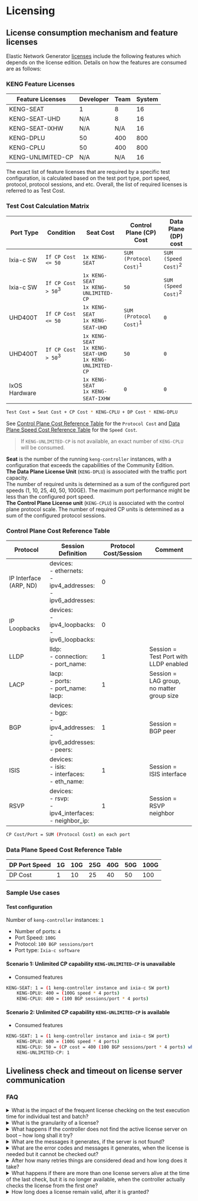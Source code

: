 # Licensing

## License consumption mechanism and feature licenses

Elastic Network Generator [licenses](../licensing.md) include the following features which depends on the license edition. Details on how the features are consumed are as follows:

### KENG Feature Licenses

  | Feature Licenses                    | Developer            | Team            | System                 |
  |-------------------------------------|----------------------|-----------------|------------------------|
  | KENG-SEAT                           | 1                    |  8              |  16                    |
  | KENG-SEAT​-UHD                       | N/A                  |  8              |  16                    |
  | KENG-SEAT​-IXHW                      | N/A                  |  N/A            |  16                    |
  | KENG-DPLU                           | 50                   |  400            |  800                   |
  | KENG-CPLU                           | 50                   |  400            |  800                   |
  | KENG-UNLIMITED-CP                   | N/A                  |  N/A            |  16                    |

The exact list of feature licenses that are required by a specific test configuration, is calculated based on the test port type, port speed, protocol, protocol sessions, and etc. Overall, the list of required licenses is referred to as Test Cost.

### Test Cost Calculation Matrix

  | Port Type        | Condition                     | Seat Cost                                                             | Control Plane (CP) Cost            | Data Plane (DP) cost           |
  |------------------|-------------------            |-----------------------------------------------------------------------|-------------------------           |---------------                 |
  | Ixia-c SW        | `If CP Cost <= 50`            |  `1x KENG-SEAT`                                                       |  `SUM (Protocol Cost)`<sup>1</sup>​ |  `SUM (Speed Cost)`<sup>2</sup>|
  | Ixia-c SW        | `If CP Cost > 50`<sup>3</sup> |  `1x KENG-SEAT`<br/>`1x KENG-UNLIMITED-CP`                            |  `50`                              |  `SUM (Speed Cost)`<sup>2</sup>|
  | UHD400T          | `If CP Cost <= 50`​            |  `1x KENG-SEAT`​<br/>`1x KENG-SEAT-UHD`​                                |  `SUM (Protocol Cost)​`<sup>1</sup> |  `0`                           |
  | UHD400T          | `If CP Cost > 50`<sup>3</sup> |  `1x KENG-SEAT`<br/>`1x KENG-SEAT-UHD`<br/>`1x KENG-UNLIMITED-CP`     |  `50`                              |  `0`                           |
  | IxOS Hardware    |                               |  `1x KENG-SEAT`<br/>`1x KENG-SEAT-IXHW`​                               |  `0`                               |  `0`                           |

```bash
Test Cost = Seat Cost + CP Cost * KENG-CPLU + DP Cost * KENG-DPLU​
```

  See [Control Plane Cost Reference Table](#control-plane-cost-reference-table) for the `Protocol Cost` and [Data Plane Speed Cost Reference Table](#data-plane-speed-cost-reference-table) for the `Speed Cost`. <br />
   > If `KENG-UNLIMITED-CP` is not available, an exact number of `KENG-CPLU` will be consumed.

  **Seat** is the number of the running `keng-controller` instances, with a configuration that exceeds the capabilities of the Community Edition.<br>
  **The Data Plane License Unit** (`KENG-DPLU`) is associated with the traffic port capacity.<br>
  The number of required units is determined as a sum of the configured port speeds (1, 10, 25, 40, 50, 100GE). The maximum port performance might be less than the configured port speed.<br>
  **The Control Plane License unit** (`KENG-CPLU`) is associated with the control plane protocol scale. The number of required CP units is determined as a sum of the configured protocol sessions.<br>

### Control Plane Cost Reference Table

  | Protocol                     | Session Definition                      | Protocol Cost/Session             | Comment                |
  |------------------------------|-----------------------------------------|-----------------------------------|------------------------|
  | IP Interface (ARP, ND)       | devices: <br /> - ethernets: <br /> - ipv4_addresses:<br />  - ipv6_addresses:          |  0              |                      |
  | IP Loopbacks​                 | devices: <br /> - ipv4_loopbacks:<br />  - ipv6_loopbacks:          |  0              |                      |
  | LLDP​                         | lldp: <br /> - connection:<br />  - port_name:          |  1              | Session = Test Port with LLDP enabled               |
  | LACP                         | lacp: <br /> - ports:<br />  - port_name: <br /> lacp:         |  1              | Session = LAG group, no matter group size​               |
  | BGP                          | devices: <br /> - bgp: <br /> - ipv4_addresses:<br />  - ipv6_addresses: <br />- peers:​ | 1            | Session = BGP peer  |
  | ISIS                         | devices: <br /> - isis: <br /> - interfaces:<br />  - eth_name: ​ | 1            | Session = ISIS interface  |
  | RSVP                         | devices: <br /> - rsvp: <br /> - ipv4_interfaces:<br />  - neighbor_ip: ​ | 1            | Session = RSVP neighbor​   |

```bash
CP Cost/Port = SUM (Protocol Cost) on each port
```

### Data Plane Speed Cost Reference Table

  | DP Port Speed         | 1G         | 10G       | 25G       | 40G        | 50G        | 100G      |
  |-----------------------|------------|-----------|-----------|------------|------------|-----------|
  | DP Cost               | 1          | 10        | 25        | 40         | 50         | 100       |

### Sample Use cases

#### Test configuration

Number of `keng-controller` instances: `1`

* Number of ports: `4`
* Port Speed: `100G`
* Protocol: `100 BGP sessions/port`
* Port type: `Ixia-c software`

#### Scenario 1: Unlimited CP capability `KENG-UNLIMITED-CP` is unavailable

* Consumed features

```bash
KENG-SEAT: 1 = (1 keng-controller instance and ixia-c SW port)
    KENG-DPLU: 400 = (100G speed * 4 ports)
    KENG-CPLU: 400 = (100 BGP sessions/port * 4 ports)
```

#### Scenario 2: Unlimited CP capability `KENG-UNLIMITED-CP` is available

* Consumed features
  
```bash
KENG-SEAT: 1 = (1 keng-controller instance and ixia-c SW port)
    KENG-DPLU: 400 = (100G speed * 4 ports)
    KENG-CPLU: 50 = (CP cost = 400 (100 BGP sessions/port * 4 ports) which is greater than 50 and unlimited cp capability is present)
    KENG-UNLIMITED-CP: 1
```

## Liveliness check and timeout on license server communication

### FAQ

<details>
<summary>What is the impact of the frequent license checking on the test execution time for individual test and batch?</summary>
<br>
The license check-out/check-in mechanism in the keng-controller works as follows:

1. Calculate the Test Cost. For example,  Test Cost = N.
2. Based on the calculation performed in step (1), check-out the licenses at the time of the OTG SetConfig API call.
3. Execute the test if license check-out is successful.
4. For the next configuration, calculate Test Cost, For example, Test Cost = M.

```bash
if M == N:
    - keng-controller will not have any communication with license servers
else if M > N:
    - keng-controller will not check-in licenses
    - it will attempt to check-out required additional licenses
else if M < N:
    - keng-controller will check-in surplus of the licenses
```

On the timing aspect, the entire license check-out/check-in mechanism works concurrently with the control plane and the data plane configurations in the ports during the OTG SetConfig operation. Therefore, potentially there is a minimal impact in the OTG SetConfig API response time, specially when the license server is in the same pod/host. Although, in case of the license server that is present in a separate host in the LAN OTG Setconfig API response time, might get impacted due to latency.
</details>

<details>
<summary>What is the granularity of a license?</summary>
<br>
It depends on various aspects port type, port speed, protocol type, and the number of protocol sessions. For details on the granular license features and associated consummation mechanism, see [License consumption mechanism and feature licenses](#license-consumption-mechanism-and-feature-licenses).
</details>

<details>
<summary>What happens if the controller does not find the active license server on boot – how long shall it try?</summary>
<br>
The Keng-controller is allowed to be given a bootstrap input of 4 license servers in the maximum. The Keng-controller tries to connect to those license servers during the bootstrap. If neither of them is connected, the controller capability is set as the community capability. <br />
A background routine is initiated to make recurrent attempts to connect those configured license servers in 30 second intervals. <br />
It is possible that none of the license servers is reachable, after recurrent attempts. Till that point any configuration beyond community capability will return errors. <br />
If the keng-controller is able to communicate or establish connection with any of the license servers, in any of the recurrent attempts, then for the configuration which is beyond the community standard, keng-controller will try to check-out a license from the license server with which the connection is established. <br />
</details>

<details>
<summary>What are the messages it generates, if the server is not found?</summary>
<br>
If any of the configured license servers are not reachable, the keng-controller capability is kept to community capability. For the configuration beyond community capability will throw error as mentioned above.
</details>

<details>
<summary>What are the error codes and messages it generates, when the license is needed but it cannot be checked out?</summary>
<br>
There are two possible scenarios when the license cannot checkout.

* Scenario 1: Any of the license servers does not have the adequate license features that are required for the test configuration. It will throw an error with the `error code 13` and the following error message:

    `Current configuration requires following additional license feature(s): {map[KENG-DPLU:50 KENG-SEAT:1]} which is not available in configured license server(s): {[ip1, ip2]} Available license feature(s) in license-server(s) are {ip1 : map[KENG-DPLU:0 KENG-SEAT:0] ,ip2 : map[KENG-DPLU:0 KENG-SEAT:0] }.`

* Scenario 2: Configured license server is not available/reachable. It will throw an error with the `error code 13` and the following error message:

    `issue consuming license from server 10.39.35.77: rpc error: code = DeadlineExceeded desc = context deadline exceeded`

</details>

<details>
<summary>After how many retries things are considered dead and how long does it take?</summary>
<br>
Details about the "Retry" behavior for liveness check:<br>
The controller keeps on probing liveliness check on the list of license servers that are supplied on boot-up time in the background routine in every 30 seconds during the controller lifetime.
</details>

<details>
<summary>What happens if there are more than one license servers alive at the time of the last check, but it is no longer available, when the controller actually checks the license from the first one?</summary>
<br>
The keng-controller will attempt to check out licenses from the next available license server in the configured list.
</details>

<details>
<summary>How long does a license remain valid, after it is granted?</summary>
<br>
Once a specific count of license features or a collection of the same details of a license feature are given in the [License consumption mechanism and feature licenses](#license-consumption-mechanism-and-feature-licenses), it is granted by the license server to an instance of the keng-controller. The validity will be determined by the subsequent incoming test configurations details as mentioned above.
</details>
